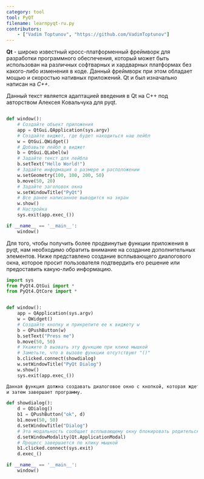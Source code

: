 ```yaml
---
category: tool
tool: PyQT
filename: learnpyqt-ru.py
contributors:
    - ["Vadim Toptunov", "https://github.com/VadimToptunov"]
---
```


**Qt** - широко известный кросс-платформенный фреймворк для разработки программного обеспечения,
который может быть использован на различных софтварных и хардварных платформах без какого-либо
изменения в коде. Данный фреймворк при этом обладает мощью и скоростью нативных приложений. 
Qt и был изначально написан на *C++*.

Данный текст является адаптацией введения в Qt на C++ под авторством Алексея Ковальчука для pyqt.


```python

def window():
    # Создайте объект приложения 
    app = QtGui.QApplication(sys.argv)
    # Создайте виджет, где будет находиться наш лейбл
    w = QtGui.QWidget()
    # Добавьте лейбл в виджет
    b = QtGui.QLabel(w)
    # Задайте текст для лейбла
    b.setText("Hello World!")
    # Задайте информация о размере и расположении 
    w.setGeometry(100, 100, 200, 50)
    b.move(50, 20)
    # Задайте заголовок окна 
    w.setWindowTitle("PyQt")
    # Все ранее написанное выводится на экран
    w.show()
    # Настройка
    sys.exit(app.exec_())

if __name__ == '__main__':
    window()

```

Для того, чтобы получить более продвинутые функции приложения в pyqt, нам необходимо 
обратить внимание на создание дополнительных элементов. Ниже представлено создание всплывающего диалогового окна, которое просит пользователя подтвердить его решение или предоставить какую-либо 
информацию.

```Python 
import sys
from PyQt4.QtGui import *
from PyQt4.QtCore import *


def window():
    app = QApplication(sys.argv)
    w = QWidget()
    # Создайте кнопку и прикрепите ее к виджету w
    b = QPushButton(w)
    b.setText("Press me")
    b.move(50, 50)
    # Укажите b вызвать эту функцию при клике мышкой
    # Заметьте, что в вызове функции отсутствуют "()"
    b.clicked.connect(showdialog)
    w.setWindowTitle("PyQt Dialog")
    w.show()
    sys.exit(app.exec_())

Данная функция должна создавать диалоговое окно с кнопкой, которая ждет клика по себе 
и затем завершает программу.

def showdialog():
    d = QDialog()
    b1 = QPushButton("ok", d)
    b1.move(50, 50)
    d.setWindowTitle("Dialog")
    # Эта модальность сообщает всплывающему окну блокировать родительский элемент, пока он активен
    d.setWindowModality(Qt.ApplicationModal)
    # Процесс завершается по клику мышкой
    b1.clicked.connect(sys.exit)
    d.exec_()

if __name__ == '__main__':
    window()
```
